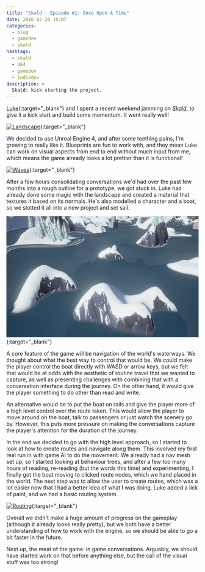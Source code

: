 ```yaml
---
title: "Skald - Episode #1: Once Upon A Time"
date: 2016-02-26 15:07
categories:
  - blog
  - gamedev
  - skald
hashtags:
  - skald
  - UE4
  - gamedev
  - indiedev
description: >
  Skald: kick starting the project.
---
```

[Luke](http://www.luketovee.com/){:target="_blank"} and I spent a recent weekend jamming on [*Skald*](/blog/2016/02/15/skald-a-new-story/), to give it a kick start and build some momentum. It went really well!

[![Landscape](/images/blog/skald/1/landscape.gif)](/images/blog/skald/1/landscape.gif){:target="_blank"}

We decided to use Unreal Engine 4, and after some teething pains, I'm growing to really like it. Blueprints are fun to work with, and they mean Luke can work on visual aspects from end to end without much input from me, which means the game already looks a lot prettier than it is functional!

[![Waves](/images/blog/skald/1/waves.gif)](/images/blog/skald/1/waves.gif){:target="_blank"}

After a few hours consolidating conversations we'd had over the past few months into a rough outline for a prototype, we got stuck in. Luke had already done some magic with the landscape and created a material that textures it based on its normals. He's also modelled a character and a boat, so we slotted it all into a new project and set sail.

[![Textures](/images/blog/skald/1/textures.png)](/images/blog/skald/1/textures.png){:target="_blank"}

A core feature of the game will be navigation of the world's waterways. We thought about what the best way to control that would be. We could make the player control the boat directly with WASD or arrow keys, but we felt that would be at odds with the aesthetic of routine travel that we wanted to capture, as well as presenting challenges with combining that with a  conversation interface during the journey. On the other hand, it would give the player something to do other than read and write.

An alternative would be to put the boat on rails and give the player more of a high level control over the route taken. This would allow the player to move around on the boat, talk to passengers or just watch the scenery go by. However, this puts more pressure on making the conversations capture the player's attention for the duration of the journey.

In the end we decided to go with the high level approach, so I started to look at how to create routes and navigate along them. This involved my first real run in with game AI to do the movement. We already had a nav mesh set up, so I started looking at behaviour trees, and after a few too many hours of reading, re-reading (but the words this time) and experimenting, I finally got the boat moving to clicked route nodes, which we hand placed in the world. The next step was to allow the user to create routes, which was a lot easier now that I had a better idea of what I was doing. Luke added a lick of paint, and we had a basic routing system.

[![Routing](/images/blog/skald/1/routing.gif)](/images/blog/skald/1/routing.gif){:target="_blank"}

Overall we didn't make a huge amount of progress on the gameplay (although it already looks really pretty), but we both have a better understanding of how to work with the engine, so we should be able to go a bit faster in the future.

Next up, the meat of the game: in game conversations. Arguably, we should have started work on that before anything else, but the call of the visual stuff was too strong!
